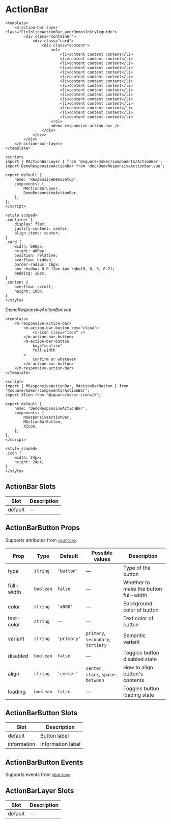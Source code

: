 # ActionBar

```vue
<template>
	<m-action-bar-layer class="FixInlineActionBarLayerDemosInStyleguide">
		<div class="container">
			<div class="card">
				<div class="content">
					<ol>
						<li>content content content</li>
						<li>content content content</li>
						<li>content content content</li>
						<li>content content content</li>
						<li>content content content</li>
						<li>content content content</li>
						<li>content content content</li>
						<li>content content content</li>
						<li>content content content</li>
						<li>content content content</li>
						<li>content content content</li>
						<li>content content content</li>
						<li>content content content</li>
						<li>content content content</li>
						<li>content content content</li>
					</ol>
					<demo-responsive-action-bar />
				</div>
			</div>
		</div>
	</m-action-bar-layer>
</template>

<script>
import { MActionBarLayer } from '@square/maker/components/ActionBar';
import DemoResponsiveActionBar from 'doc/DemoResponsiveActionBar.vue';

export default {
	name: 'ResponsiveDemoSetup',
	components: {
		MActionBarLayer,
		DemoResponsiveActionBar,
	},
};
</script>

<style scoped>
.container {
	display: flex;
	justify-content: center;
	align-items: center;
}
.card {
	width: 600px;
	height: 400px;
	position: relative;
	overflow: hidden;
	border-radius: 16px;
	box-shadow: 0 0 12px 4px rgba(0, 0, 0, 0.2);
	padding: 16px;
}
.content {
	overflow: scroll;
	height: 100%;
}
</style>
```

_DemoResponsiveActionBar.vue_

```vue
<template>
	<m-responsive-action-bar>
		<m-action-bar-button key="close">
			<x-icon class="icon" />
		</m-action-bar-button>
		<m-action-bar-button
			key="confirm"
			full-width
		>
			Confirm or whatever
		</m-action-bar-button>
	</m-responsive-action-bar>
</template>

<script>
import { MResponsiveActionBar, MActionBarButton } from '@square/maker/components/ActionBar';
import XIcon from '@square/maker-icons/X';

export default {
	name: 'DemoResponsiveActionBar',
	components: {
		MResponsiveActionBar,
		MActionBarButton,
		XIcon,
	},
};
</script>

<style scoped>
.icon {
	width: 24px;
	height: 24px;
}
</style>
```

<!--

```vue
<template>
	<m-action-bar-layer class="FixInlineActionBarLayerDemosInStyleguide">
		<m-action-bar-button>
			action bar button
		</m-action-bar-button>
		<demo-action-bar />
	</m-action-bar-layer>
</template>

<script>
import { MActionBar, MActionBarLayer, MActionBarButton } from '@square/maker/components/ActionBar';
import DemoActionBar from 'doc/DemoActionBar.vue';

export default {
	name: 'DemoSetup',
	components: {
		MActionBarLayer,
		MActionBarButton,
		DemoActionBar,
	},
};
</script>
```

_DemoActionBar.vue_

```vue
<template>
	<m-action-bar>
		<m-action-bar-button key="close">
			<x-icon class="icon" />
		</m-action-bar-button>
		<m-action-bar-button key="confirm" full-width>
			Confirm or whatever
		</m-action-bar-button>
	</m-action-bar>
</template>

<script>
import { MActionBar, MActionBarButton } from '@square/maker/components/ActionBar';
import XIcon from '@square/maker-icons/X';

export default {
	name: 'DemoActionBar',
	components: {
		MActionBar,
		MActionBarButton,
		XIcon,
	},
};
</script>

<style scoped>
.icon {
	width: 24px;
	height: 24px;
}
</style>
```

-->

<!-- api-tables:start -->
## ActionBar Slots

| Slot    | Description |
| ------- | ----------- |
| default | —           |


## ActionBarButton Props

Supports attributes from [`<button>`](https://developer.mozilla.org/en-US/docs/Web/HTML/Element/button).

| Prop       | Type      | Default     | Possible values                    | Description                           |
| ---------- | --------- | ----------- | ---------------------------------- | ------------------------------------- |
| type       | `string`  | `'button'`  | —                                  | Type of the button                    |
| full-width | `boolean` | `false`     | —                                  | Whether to make the button full-width |
| color      | `string`  | `'#000'`    | —                                  | Background color of button            |
| text-color | `string`  | —           | —                                  | Text color of button                  |
| variant    | `string`  | `'primary'` | `primary`, `secondary`, `tertiary` | Semantic variant                      |
| disabled   | `boolean` | `false`     | —                                  | Toggles button disabled state         |
| align      | `string`  | `'center'`  | `center`, `stack`, `space-between` | How to align button's contents        |
| loading    | `boolean` | `false`     | —                                  | Toggles button loading state          |


## ActionBarButton Slots

| Slot        | Description       |
| ----------- | ----------------- |
| default     | Button label      |
| information | Information label |


## ActionBarButton Events

Supports events from [`<button>`](https://developer.mozilla.org/en-US/docs/Web/HTML/Element/button).


## ActionBarLayer Slots

| Slot    | Description |
| ------- | ----------- |
| default | —           |
<!-- api-tables:end -->

